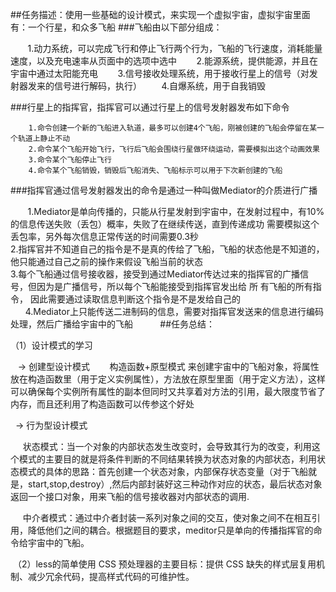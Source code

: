 ##任务描述：使用一些基础的设计模式，来实现一个虚拟宇宙，虚拟宇宙里面有：一个行星，和众多飞船
###飞船由以下部分组成：
       
        1.动力系统，可以完成飞行和停止飞行两个行为，飞船的飞行速度，消耗能量速度，以及充电速率从页面中的选项中选中
        2.能源系统，提供能源，并且在宇宙中通过太阳能充电
        3.信号接收处理系统，用于接收行星上的信号（对发射器发来的信号进行解码，执行）
        4.自爆系统，用于自我销毁
      
 
###行星上的指挥官，指挥官可以通过行星上的信号发射器发布如下命令
     
        1.命令创建一个新的飞船进入轨道，最多可以创建4个飞船，刚被创建的飞船会停留在某一个轨道上静止不动
        2.命令某个飞船开始飞行，飞行后飞船会围绕行星做环绕运动，需要模拟出这个动画效果
        3.命令某个飞船停止飞行
        4.命令某个飞船销毁，销毁后飞船消失、飞船标示可以用于下次新创建的飞船
       
###指挥官通过信号发射器发出的命令是通过一种叫做Mediator的介质进行广播


           1.Mediator是单向传播的，只能从行星发射到宇宙中，在发射过程中，有10%的信息传送失败（丢包）概率，失败了在继续传送，直到传递成功            需要模拟这个丢包率，另外每次信息正常传送的时间需要0.3秒        
           2.指挥官并不知道自己的指令是不是真的传给了飞船，飞船的状态他是不知道的，他只能通过自己之前的操作来假设飞船当前的状态        
          3.每个飞船通过信号接收器，接受到通过Mediator传达过来的指挥官的广播信号，但因为是广播信号，所以每个飞船能接受到指挥官发出给 所           有飞船的所有指令， 因此需要通过读取信息判断这个指令是不是发给自己的        
         4.Mediator上只能传送二进制码的信息，需要对指挥官发送来的信息进行编码处理，然后广播给宇宙中的飞船
           
##任务总结：

   （1）设计模式的学习
   
    -> 创建型设计模式
        构造函数+原型模式 来创建宇宙中的飞船对象，将属性放在构造函数里（用于定义实例属性），方法放在原型里面（用于定义方法），这样可以确保每个实例所有属性的副本但同时又共享着对方法的引用，最大限度节省了内存，而且还利用了构造函数可以传参这个好处
        
   -> 行为型设计模式
   
      状态模式：当一个对象的内部状态发生改变时，会导致其行为的改变，利用这个模式的主要目的就是将条件判断的不同结果转换为状态对象的内部状态，利用状态模式的具体的思路：首先创建一个状态对象，内部保存状态变量（对于飞船就是，start,stop,destroy）,然后内部封装好这三种动作对应的状态，最后状态对象返回一个接口对象，用来飞船的信号接收器对内部状态的调用.
      
      中介者模式：通过中介者封装一系列对象之间的交互，使对象之间不在相互引用，降低他们之间的耦合。根据题目的要求，meditor只是单向的传播指挥官的命令给宇宙中的飞船。
      
  （2）less的简单使用 
       CSS 预处理器的主要目标：提供 CSS 缺失的样式层复用机制、减少冗余代码，提高样式代码的可维护性。
